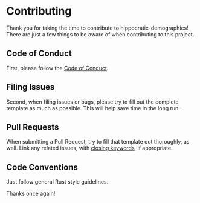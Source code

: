 # Contributing

Thank you for taking the time to contribute to hippocratic-demographics! There are just a few things to be aware of when contributing to this project.

## Code of Conduct
First, please follow the [Code of Conduct](CODE_OF_CONDUCT.md).

## Filing Issues
Second, when filing issues or bugs, please try to fill out the complete template as much as possible. This will help save time in the long run.

## Pull Requests
When submitting a Pull Request, try to fill that template out thoroughly, as well. Link any related issues, with [closing keywords](https://docs.github.com/en/github/managing-your-work-on-github/linking-a-pull-request-to-an-issue#linking-a-pull-request-to-an-issue-using-a-keyword), if appropriate.

## Code Conventions
Just follow general Rust style guidelines.

Thanks once again!
